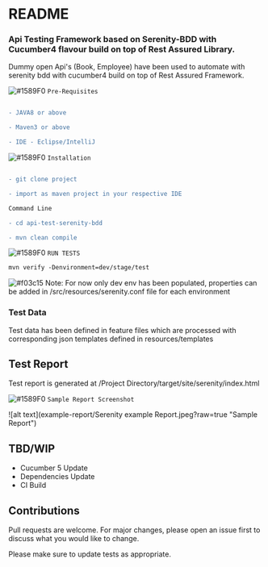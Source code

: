 
# README

### Api Testing Framework based on Serenity-BDD with Cucumber4 flavour build on top of Rest Assured Library.


Dummy open Api's (Book, Employee) have been used to automate with serenity bdd with cucumber4 build on top of Rest Assured Framework.


![#1589F0](https://placehold.it/15/1589F0/000000?text=+) `Pre-Requisites`

 ```diff

- JAVA8 or above

- Maven3 or above

- IDE - Eclipse/IntelliJ

```


![#1589F0](https://placehold.it/15/1589F0/000000?text=+) `Installation`

 ```diff
 
- git clone project

- import as maven project in your respective IDE

Command Line

- cd api-test-serenity-bdd

- mvn clean compile
```

![#1589F0](https://placehold.it/15/1589F0/000000?text=+) `RUN TESTS`

 

```diff
mvn verify -Denvironment=dev/stage/test
```
 

![#f03c15](https://placehold.it/15/f03c15/000000?text=+) Note:
  For now only dev env has been populated, properties can be added in /src/resources/serenity.conf file for each environment
 
 
 ### Test Data

Test data has been defined in feature files which are processed with corresponding json templates defined in resources/templates


## Test Report
Test report is generated at /Project Directory/target/site/serenity/index.html

![#1589F0](https://placehold.it/15/1589F0/000000?text=+) `Sample Report Screenshot `


![alt text](example-report/Serenity example Report.jpeg?raw=true "Sample Report")


## TBD/WIP

- Cucumber 5 Update
- Dependencies Update
- CI Build


## Contributions

Pull requests are welcome. For major changes, please open an issue first to discuss what you would like to change.

Please make sure to update tests as appropriate.
